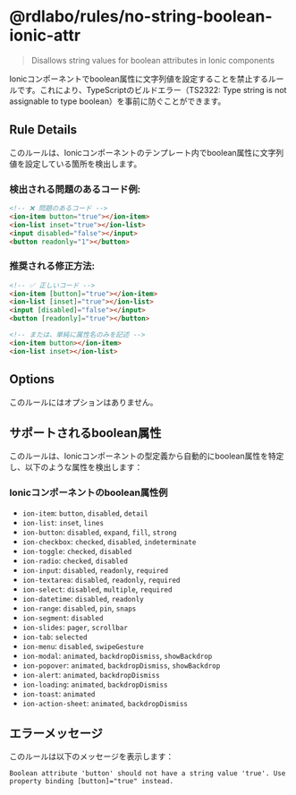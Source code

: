# @rdlabo/rules/no-string-boolean-ionic-attr

> Disallows string values for boolean attributes in Ionic components

Ionicコンポーネントでboolean属性に文字列値を設定することを禁止するルールです。これにより、TypeScriptのビルドエラー（TS2322: Type string is not assignable to type boolean）を事前に防ぐことができます。

## Rule Details

このルールは、Ionicコンポーネントのテンプレート内でboolean属性に文字列値を設定している箇所を検出します。

### 検出される問題のあるコード例:

```html
<!-- ❌ 問題のあるコード -->
<ion-item button="true"></ion-item>
<ion-list inset="true"></ion-list>
<input disabled="false"></input>
<button readonly="1"></button>
```

### 推奨される修正方法:

```html
<!-- ✅ 正しいコード -->
<ion-item [button]="true"></ion-item>
<ion-list [inset]="true"></ion-list>
<input [disabled]="false"></input>
<button [readonly]="true"></button>

<!-- または、単純に属性名のみを記述 -->
<ion-item button></ion-item>
<ion-list inset></ion-list>
```

## Options

このルールにはオプションはありません。

## サポートされるboolean属性

このルールは、Ionicコンポーネントの型定義から自動的にboolean属性を特定し、以下のような属性を検出します：

### Ionicコンポーネントのboolean属性例

- `ion-item`: `button`, `disabled`, `detail`
- `ion-list`: `inset`, `lines`
- `ion-button`: `disabled`, `expand`, `fill`, `strong`
- `ion-checkbox`: `checked`, `disabled`, `indeterminate`
- `ion-toggle`: `checked`, `disabled`
- `ion-radio`: `checked`, `disabled`
- `ion-input`: `disabled`, `readonly`, `required`
- `ion-textarea`: `disabled`, `readonly`, `required`
- `ion-select`: `disabled`, `multiple`, `required`
- `ion-datetime`: `disabled`, `readonly`
- `ion-range`: `disabled`, `pin`, `snaps`
- `ion-segment`: `disabled`
- `ion-slides`: `pager`, `scrollbar`
- `ion-tab`: `selected`
- `ion-menu`: `disabled`, `swipeGesture`
- `ion-modal`: `animated`, `backdropDismiss`, `showBackdrop`
- `ion-popover`: `animated`, `backdropDismiss`, `showBackdrop`
- `ion-alert`: `animated`, `backdropDismiss`
- `ion-loading`: `animated`, `backdropDismiss`
- `ion-toast`: `animated`
- `ion-action-sheet`: `animated`, `backdropDismiss`

## エラーメッセージ

このルールは以下のメッセージを表示します：

```
Boolean attribute 'button' should not have a string value 'true'. Use property binding [button]="true" instead.
```
